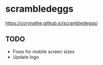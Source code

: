 # scrambledeggs

https://corynathe.github.io/scrambledeggs/

## TODO
- Fixes for mobile screen sizes
- Update logo